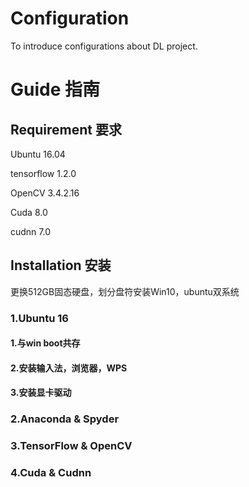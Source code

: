 # Configuration
To introduce configurations about DL project.
# Guide 指南
## Requirement 要求
Ubuntu 16.04

tensorflow 1.2.0

OpenCV 3.4.2.16

Cuda 8.0 

cudnn 7.0
## Installation 安装
更换512GB固态硬盘，划分盘符安装Win10，ubuntu双系统
### 1.Ubuntu 16
  #### 1.与win boot共存
  #### 2.安装输入法，浏览器，WPS
  #### 3.安装显卡驱动
### 2.Anaconda & Spyder
### 3.TensorFlow & OpenCV
### 4.Cuda & Cudnn
